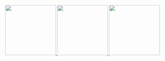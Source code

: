 <div align="center">
  <a href="https://github.com/devigiliLucas">
  <img height="160em" src="https://github-readme-stats.vercel.app/api?username=devigiliLucas&show_icons=true&border_&theme=dracula&include_all_commits=true&count_private=true&border_radius=3px"/>
  <img height="160em" src="https://github-readme-stats.vercel.app/api/top-langs/?username=devigiliLucas&layout=compact&langs_count=7&border_radius=3px&theme=dracula"/>
  <img height="160em" src="https://github-readme-streak-stats.herokuapp.com?user=devigiliLucas&theme=dracula&hide_border=false"/>
</div>

